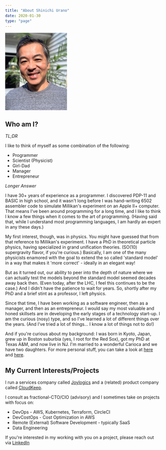 ```yaml
---
title: "About Shinichi Urano"
date: 2020-01-30
type: "page"
---
```


![](/img/shinichi-small.jpg#floatright)

## Who am I?

*TL;DR* 

I like to think of myself as some combination of the following:

* Programmer
* Scientist (Physicist)
* Girl-Dad
* Manager
* Entrepreneur

*Longer Answer*

I have 30+ years of experience as a programmer. I discovered PDP-11 and BASIC in high school, and it wasn't long before I was hand-writing 6502 assembler code to simulate Millikan's experiment on an Apple II+ computer. That means I've been around programming for a long time, and I like to think I know a few things when it comes to the art of programming. (Having said that, while I understand most programming languages, I am hardly an expert in any these days.)

My first interest, though, was in physics. You might have guessed that from that reference to Millikan's experiment. I have a PhD in theoretical particle physics, having specialized in grand unification theories. (SO(10) supergravity flavor, if you're curious.) Basically, I am one of the many physicists enamored with the goal to extend the so called 'standard model' in a way that makes it 'more correct' - ideally in an elegant way!

But as it turned out, our ability to peer into the depth of nature where we can actually test the models beyond the standard model seemed decades away back then. (Even today, after the LHC, I feel this continues to be the case.) And I didn't have the patience to wait for years. So, shortly after my PhD and a brief stint as a professor, I left physics.

Since that time, I have been working as a software engineer, then as a manager, and then as an entrepreneur. I would say my most valuable and honed skillsets are in developing the early stages of a technology start-up. I am the curious (nosy) type, and so I've learned a lot of different things over the years. (And I've tried a lot of things... I know a lot of things not to do!)

And if you're curious about my background: I was born in Kyoto, Japan, grew up in Boston suburbia (yes, I root for the Red Sox), got my PhD at Texas A&M, and now live in NJ. I'm married to a wonderful Carioca and we have two daughters. For more personal stuff, you can take a look at [here](/posts/i-couldve-been-dimwit) and [here](/posts/why-i-drink-beer-out-of-the-bottle).

## My Current Interests/Projects
I run a services company called [Joylogics](https://joylogics.com) and a (related) product company called [CloudKeep](https://cloudkeep.io).

I consult as fractional-CTO/CIO (advisory) and I sometimes take on projects with focus on:

* DevOps - AWS, Kubernetes, Terraform, CircleCI
* DevCostOps - Cost Optimization in AWS
* Remote (External) Software Development - typically SaaS
* Data Engineering

If you're interested in my working with you on a project, please reach out via [LinkedIn](https://www.linkedin.com/in/shinichiurano/)

